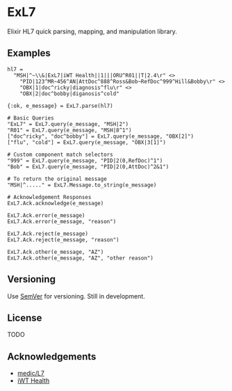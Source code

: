 # ExL7

Elixir HL7 quick parsing, mapping, and manipulation library.

## Examples

    hl7 =
      "MSH|^~\\&|ExL7|iWT Health||1|||ORU^R01||T|2.4\r" <>
        "PID|123^MR~456^AN|AttDoc^888^Ross&Bob~RefDoc^999^Hill&Bobby\r" <>
        "OBX|1|doc^ricky|diagnosis^flu\r" <>
        "OBX|2|doc^bobby|diganosis^cold"

    {:ok, e_message} = ExL7.parse(hl7)

    # Basic Queries
    "ExL7" = ExL7.query(e_message, "MSH|2")
    "R01" = ExL7.query(e_message, "MSH|8^1")
    ["doc^ricky", "doc^bobby"] = ExL7.query(e_message, "OBX[2]")
    ["flu", "cold"] = ExL7.query(e_message, "OBX|3[1]")

    # Custom component match selectors
    "999" = ExL7.query(e_message, "PID|2(0,RefDoc)^1")
    "Bob" = ExL7.query(e_message, "PID|2(0,AttDoc)^2&1")

    # To return the original message
    "MSH|^....." = ExL7.Message.to_string(e_message)

    # Acknowledgement Responses
    ExL7.Ack.acknowledge(e_message)

    ExL7.Ack.error(e_message)
    ExL7.Ack.error(e_message, "reason")

    ExL7.Ack.reject(e_message)
    ExL7.Ack.reject(e_message, "reason")

    ExL7.Ack.other(e_message, "AZ")
    ExL7.Ack.other(e_message, "AZ", "other reason")

## Versioning

Use [SemVer](http://semver.org/) for versioning. Still in development.

## License

TODO

## Acknowledgements

- [medic/L7](https://github.com/medic/L7)
- [iWT Health](https://www.iwthealth.com/)
